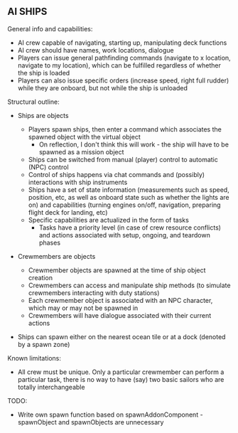 ## AI SHIPS

General info and capabilities:
- AI crew capable of navigating, starting up, manipulating deck functions
- AI crew should have names, work locations, dialogue
- Players can issue general pathfinding commands (navigate to x location, navigate to my location), which can be fulfilled regardless of whether the ship is loaded
- Players can also issue specific orders (increase speed, right full rudder) while they are onboard, but not while the ship is unloaded

Structural outline:
- Ships are objects
    - Players spawn ships, then enter a command which associates the spawned object with the virtual object
        - On reflection, I don't think this will work - the ship will have to be spawned as a mission object 
    - Ships can be switched from manual (player) control to automatic (NPC) control
    - Control of ships happens via chat commands and (possibly) interactions with ship instruments
    - Ships have a set of state information (measurements such as speed, position, etc, as well as onboard state such as whether the lights are on) 
        and capabilities (turning engines on/off, navigation, preparing flight deck for landing, etc)
    - Specific capabilities are actualized in the form of tasks
        - Tasks have a priority level (in case of crew resource conflicts) and actions associated with setup, ongoing, and teardown phases
- Crewmembers are objects
    - Crewmember objects are spawned at the time of ship object creation
    - Crewmembers can access and manipulate ship methods (to simulate crewmembers interacting with duty stations)
    - Each crewmember object is associated with an NPC character, which may or may not be spawned in 
    - Crewmembers will have dialogue associated with their current actions

- Ships can spawn either on the nearest ocean tile or at a dock (denoted by a spawn zone)

Known limitations:
- All crew must be unique. Only a particular crewmember can perform a particular task, there is no way to have (say) two basic sailors who are totally interchangeable

TODO:
- Write own spawn function based on spawnAddonComponent - spawnObject and spawnObjects are unnecessary
